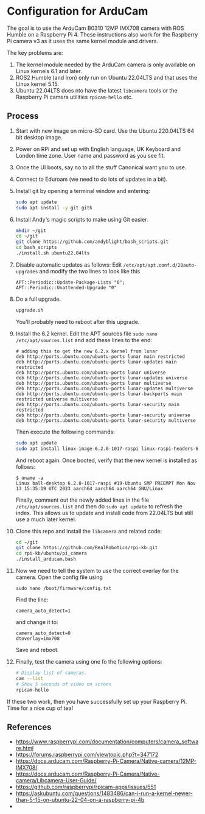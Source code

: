 # Configuration for ArduCam

The goal is to use the ArduCam B0310 12MP IMX708 camera with ROS Humble on a Raspberry Pi 4.  These instructions also work for the Raspberry Pi camera v3 as it uses the same kernel module and drivers.

The key problems are:

1. The kernel module needed by the ArduCam camera is only available on Linux kernels 6.1 and later.
2. ROS2 Humble (and Iron) only run on Ubuntu 22.04LTS and that uses the Linux kernel 5.15.
3. Ubuntu 22.04LTS does nto have the latest `libcamera` tools or the Raspberry Pi camera utilities `rpicam-hello` etc.

## Process

1. Start with new image on micro-SD card.  Use the Ubuntu 220.04LTS 64 bit desktop image.
2. Power on RPi and set up with English language, UK Keyboard and London time zone.  User name and password as you see fit.
3. Once the UI boots, say no to all the stuff Canonical want you to use.
4. Connect to Eduroam (we need to do lots of updates in a bit).
5. Install git by opening a terminal window and entering:

   ```bash
   sudo apt update
   sudo apt install -y git gitk
   ```

6. Install Andy's magic scripts to make using Git easier.

   ```bash
   mkdir ~/git
   cd ~/git
   git clone https://github.com/andyblight/bash_scripts.git
   cd bash_scripts
   ./install.sh ubuntu22.04lts
   ```

7. Disable automatic updates as follows:
    Edit `/etc/apt/apt.conf.d/20auto-upgrades` and modify the two lines to look like this

    ```text
    APT::Periodic::Update-Package-Lists "0";
    APT::Periodic::Unattended-Upgrade "0"
    ```

8. Do a full upgrade.

   ```bash
   upgrade.sh
   ```

    You'll probably need to reboot after this upgrade.

9. Install the 6.2 kernel.  Edit the APT sources file `sudo nano /etc/apt/sources.list` and add these lines to the end:

    ```text
    # adding this to get the new 6.2.x kernel from lunar
    deb http://ports.ubuntu.com/ubuntu-ports lunar main restricted
    deb http://ports.ubuntu.com/ubuntu-ports lunar-updates main restricted
    deb http://ports.ubuntu.com/ubuntu-ports lunar universe
    deb http://ports.ubuntu.com/ubuntu-ports lunar-updates universe
    deb http://ports.ubuntu.com/ubuntu-ports lunar multiverse
    deb http://ports.ubuntu.com/ubuntu-ports lunar-updates multiverse
    deb http://ports.ubuntu.com/ubuntu-ports lunar-backports main restricted universe multiverse
    deb http://ports.ubuntu.com/ubuntu-ports lunar-security main restricted
    deb http://ports.ubuntu.com/ubuntu-ports lunar-security universe
    deb http://ports.ubuntu.com/ubuntu-ports lunar-security multiverse
    ```

    Then execute the following commands:

    ```bash
    sudo apt update
    sudo apt install linux-image-6.2.0-1017-raspi linux-raspi-headers-6.2.0-1017 linux-modules-6.2.0-1017-raspi linux-raspi-tools-6.2.0-1017
    ```

    And reboot again.  Once booted, verify that the new kernel is installed as follows:

    ```text
    $ uname -a
    Linux ball-desktop 6.2.0-1017-raspi #19-Ubuntu SMP PREEMPT Mon Nov 13 15:35:19 UTC 2023 aarch64 aarch64 aarch64 GNU/Linux
    ```

    Finally, comment out the newly added lines in the file `/etc/apt/sources.list` and then do `sudo apt update` to refresh the index.  This allows us to update and install code from 22.04LTS but still use a much later kernel.

10. Clone this repo and install the `libcamera` and related code:

    ```bash
    cd ~/git
    git clone https://github.com/RealRobotics/rpi-kb.git
    cd rpi-kb/ubuntu/pi_camera
    ./install_arducam.bash
    ```

11. Now we need to tell the system to use the correct overlay for the camera.  Open the config  file using

    ```text
    sudo nano /boot/firmware/config.txt
    ```

    Find the line:

    ```text
    camera_auto_detect=1
    ```

    and change it to:

    ```text
    camera_auto_detect=0
    dtoverlay=imx708
    ```

    Save and reboot.

12. Finally, test the camera using one fo the following options:

    ```bash
    # Display list of cameras.
    cam --list
    # Show 5 seconds of video on screen
    rpicam-hello
    ```

   If these two work, then you have successfully set up your Raspberry Pi.  Time for a nice cup of tea!

## References

* <https://www.raspberrypi.com/documentation/computers/camera_software.html>
* <https://forums.raspberrypi.com/viewtopic.php?t=347172>
* <https://docs.arducam.com/Raspberry-Pi-Camera/Native-camera/12MP-IMX708/>
* <https://docs.arducam.com/Raspberry-Pi-Camera/Native-camera/Libcamera-User-Guide/>
* <https://github.com/raspberrypi/rpicam-apps/issues/551>
* <https://askubuntu.com/questions/1483486/can-i-run-a-kernel-newer-than-5-15-on-ubuntu-22-04-on-a-raspberry-pi-4b>
*
